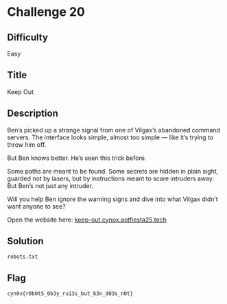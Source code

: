 # Challenge 20

## Difficulty

Easy

## Title

Keep Out

## Description

Ben’s picked up a strange signal from one of Vilgax’s abandoned command servers. The interface looks simple, almost too simple — like it’s trying to throw him off.

But Ben knows better. He’s seen this trick before.

Some paths are meant to be found. Some secrets are hidden in plain sight, guarded not by lasers, but by instructions meant to scare intruders away. But Ben’s not just any intruder.

Will you help Ben ignore the warning signs and dive into what Vilgax didn’t want anyone to see?

Open the website here: [keep-out.cynox.aotfiesta25.tech](https://keep-out.cynox.aotfiesta25.tech)

## Solution

`robots.txt`

## Flag

```text
cyn0x{r0b0t5_0b3y_ru13s_but_b3n_d03s_n0t}
```
